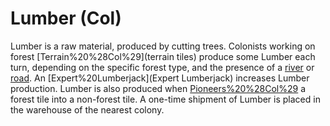 # Lumber (Col)

Lumber is a raw material, produced by cutting trees. Colonists working on forest [Terrain%20%28Col%29](terrain tiles) produce some Lumber each turn, depending on the specific forest type, and the presence of a [river](river) or [road](road). An [Expert%20Lumberjack](Expert Lumberjack) increases Lumber production.
Lumber is also produced when [Pioneers%20%28Col%29](terraforming) a forest tile into a non-forest tile. A one-time shipment of Lumber is placed in the warehouse of the nearest colony.